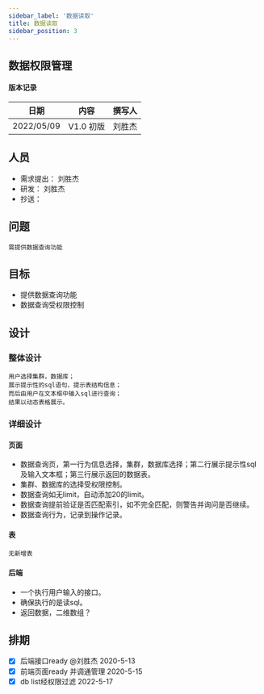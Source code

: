 ```yaml
---
sidebar_label: '数据读取'
title: 数据读取
sidebar_position: 3
---
```


## 数据权限管理

#### 版本记录

日期 |内容|撰写人
|---|---|---|
2022/05/09| V1.0 初版| 刘胜杰

## 人员
- 需求提出： 刘胜杰
- 研发： 刘胜杰
- 抄送：

## 问题
    需提供数据查询功能

## 目标
   - 提供数据查询功能
   - 数据查询受权限控制

## 设计

### 整体设计
    用户选择集群，数据库；
    展示提示性的sql语句，提示表结构信息；
    而后由用户在文本框中输入sql进行查询；
    结果以动态表格展示。

### 详细设计

#### 页面
- 数据查询页，第一行为信息选择，集群，数据库选择；第二行展示提示性sql及输入文本框；第三行展示返回的数据表。
- 集群、数据库的选择受权限控制。
- 数据查询如无limit，自动添加20的limit。
- 数据查询提前验证是否匹配索引，如不完全匹配，则警告并询问是否继续。
- 数据查询行为，记录到操作记录。

#### 表
    无新增表

#### 后端
- 一个执行用户输入的接口。
- 确保执行的是读sql。
- 返回数据，二维数组？


## 排期

- [x] 后端接口ready @刘胜杰 2020-5-13 
- [x] 前端页面ready 并调通管理 2020-5-15
- [x] db list经权限过滤 2022-5-17